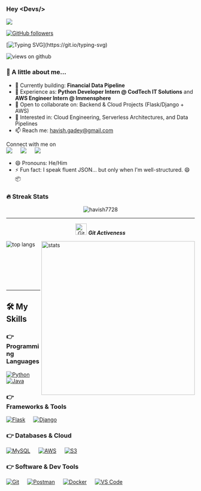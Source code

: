 ### Hey \<Devs\/>

<img src="https://profile-counter.glitch.me/havish7728/count.svg">

[![GitHub followers](https://img.shields.io/github/followers/havish7728.svg?style=social&label=Followers)](https://github.com/havish7728?tab=followers)

[![Typing SVG](https://readme-typing-svg.herokuapp.com?font=Architects+Daughter&color=7AF79A&size=30&lines=Hey!+It's+Havish!;Backend+Developer+%26+Cloud+Engineer;Passionate+about+AWS,+Python+%26+Data!)](https://git.io/typing-svg)

<img src="https://komarev.com/ghpvc/?username=havish7728&label=Views&color=brightgreen&style=flat-square" alt="views on github" />

<h3> 🚀 A little about me... </h3>

- 🔭 Currently building: **Financial Data Pipeline**
- 🌱 Experience as: **Python Developer Intern @ CodTech IT Solutions** and **AWS Engineer Intern @ Immensphere**
- 👯 Open to collaborate on: Backend & Cloud Projects (Flask/Django + AWS)
- 🤖 Interested in: Cloud Engineering, Serverless Architectures, and Data Pipelines
- 📫 Reach me: havish.gadey@gmail.com

<p>Connect with me on
<br>	
<a target="_blank" href="https://www.linkedin.com/in/havish-gadey"><img src="https://img.shields.io/badge/-LinkedIn-0077B5?style=for-the-badge&logo=Linkedin&logoColor=white"></img></a>
&emsp;
<a target="_blank" href="mailto:havish7728@gmail.com"
><img src="https://img.shields.io/badge/-Gmail-D14836?style=for-the-badge&logo=Gmail&logoColor=white"></img></a>
&emsp;
<a target="_blank" href="https://github.com/havish7728"><img src="https://img.shields.io/badge/-GitHub-181717?style=for-the-badge&logo=github&logoColor=white"></img></a>
</p>

- 😄 Pronouns: He/Him
- ⚡ Fun fact: I speak fluent JSON… but only when I'm well-structured. 😄📦

### 🔥 Streak Stats
<p align="center"><img src="https://github-readme-stats.vercel.app/api?username=havish7728&theme=gruvbox" alt="havish7728" /></p>

<hr>
<p align="center">
 <img src="https://media.giphy.com/media/W5eoZHPpUx9sapR0eu/giphy.gif" width="30px" alt="Git"/>&nbsp;<i><b>Git Activeness</b></i></p>

<p><img align="left" src="https://github-readme-stats.vercel.app/api/top-langs?username=havish7728&show_icons=true&locale=en&layout=compact&theme=gruvbox" alt="top langs" /></p>
<p>&nbsp;<img align="right" src="https://github-readme-stats.vercel.app/api?username=havish7728&show_icons=true&locale=en&theme=gruvbox" alt="stats" width="410" /></p>
<br><br><br><br><br>

<hr>


## 🛠️ My Skills

### 👉 Programming Languages

<p align="left"> 
  <a href="#"><img alt="Python" src="https://img.shields.io/badge/Python-FFD43B?style=for-the-badge&logo=python&logoColor=darkgreen"/></a>
  &emsp;
  <a href="#"><img alt="Java" src="https://img.shields.io/badge/Java-ED8B00?style=for-the-badge&logo=java&logoColor=white"/></a>
</p>

### 👉 Frameworks & Tools

<p align="left"> 
  <a href="#"><img alt="Flask" src="https://img.shields.io/badge/Flask-000000?style=for-the-badge&logo=flask&logoColor=white"/></a>
  &emsp;
  <a href="#"><img alt="Django" src="https://img.shields.io/badge/Django-092E20?style=for-the-badge&logo=django&logoColor=white"/></a>
  &emsp;
<!--   <a href="#"><img alt="Spring Boot" src="https://img.shields.io/badge/Spring_Boot-6DB33F?style=for-the-badge&logo=spring-boot&logoColor=white"/></a> -->
</p>

### 👉 Databases & Cloud

<p align="left">
  <a href="#"><img alt="MySQL" src="https://img.shields.io/badge/MySQL-00000F?style=for-the-badge&logo=mysql&logoColor=white"/></a>
  &emsp;
  <a href="#"><img alt="AWS" src="https://img.shields.io/badge/Amazon_AWS-232F3E?style=for-the-badge&logo=amazon-aws&logoColor=white"/></a>
  &emsp;
  <a href="#"><img alt="S3" src="https://img.shields.io/badge/AWS_S3-569A31?style=for-the-badge&logo=amazons3&logoColor=white"/></a>
</p>

### 👉 Software & Dev Tools

<p align="left">
  <a href="#"><img alt="Git" src="https://img.shields.io/badge/Git-F05032?style=for-the-badge&logo=git&logoColor=white"/></a>
  &emsp;
  <a href="#"><img alt="Postman" src="https://img.shields.io/badge/Postman-FF6C37?style=for-the-badge&logo=Postman&logoColor=white"/></a>
  &emsp;
  <a href="#"><img alt="Docker" src="https://img.shields.io/badge/Docker-2CA5E0?style=for-the-badge&logo=docker&logoColor=white"/></a>
  &emsp;
  <a href="#"><img alt="VS Code" src="https://img.shields.io/badge/VS_Code-0078D4?style=for-the-badge&logo=visual%20studio%20code&logoColor=white"/></a>
</p>
